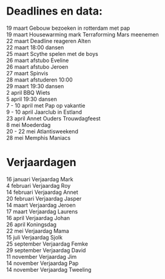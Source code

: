 # Deadlines en data:
19 maart Gebouw bezoeken in rotterdam met pap \
19 maart Housewarming mark Terraforming Mars meenemen \
22 maart Deadline reageren Alten \
22 maart 18:00 dansen \
25 maart Scythe spelen met de boys \
26 maart afstubo Eveline \
26 maart afstubo Jeroen \
27 maart Spinvis \
28 maart afstuderen 10:00 \
29 maart 19:30 dansen \
2 april BBQ Wiets \
5 april 19:30 dansen \
7 - 10 april met Pap op vakantie \
9 - 10 april Jaarclub in Estland \
23 april Annet Ouders Trouwdagfeest \
8 mei Moederdag \
20 - 22 mei Atlantisweekend \
28 mei Memphis Maniacs 


# Verjaardagen
16 januari Verjaardag Mark \
4  februari Verjaardag Roy \
14 februari Verjaardag Annet \
20 februari Verjaardag Jasper \
14 maart Verjaardag Jeroen \
17 maart Verjaardag Laurens \
16 april Verjaardag Johan \
26 april Koningsdag \
22 mei Verjaardag Mama \
15 juli Verjaardag Sjolk \
25 september Verjaardag Femke \
29 september Verjaardag David \
11 november Verjaardag Jim \
14 november Verjaardag Pap \
14 november Verjaardag Tweeling

